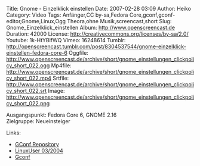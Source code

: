 Title: Gnome - Einzelklick einstellen
Date: 2007-02-28 03:09
Author: Heiko
Category: Video
Tags: Anfänger,CC by-sa,Fedora Core,gconf,gconf-editor,Gnome,Linux,Ogg Theora,ohne Musik,screencast,short
Slug: Gnome_Einzelklick_einstellen
Album: http://www.openscreencast.de
Duration: 42000
License: http://creativecommons.org/licenses/by-sa/2.0/
Youtube: 1k-HtYBlfWQ
Vimeo: 16248614
Tumblr: http://openscreencast.tumblr.com/post/8304537544/gnome-einzelklick-einstellen-fedora-core-6
Oggfile: http://www.openscreencast.de/archive/short/gnome_einstellungen_clickpolicy_short_022.ogg
Mp4file: http://www.openscreencast.de/archive/short/gnome_einstellungen_clickpolicy_short_022.mp4
Srtfile: http://www.openscreencast.de/archive/short/gnome_einstellungen_clickpolicy_short_022.srt
Image: http://www.openscreencast.de/archive/short/gnome_einstellungen_clickpolicy_short_022.png

Ausgangspunkt: Fedora Core 6, GNOME 2.16  
Zielgruppe: Neueinsteiger  

Links:

  * [GConf Repository](http://www.gnome.org/learn/admin-guide/latest/gconf-24.html)
  * [LinuxUser 03/2004](http://www.linux-user.de/ausgabe/2004/03/028-gconf/index.html)
  * [Gconf](http://en.wikipedia.org/wiki/Gconf)

